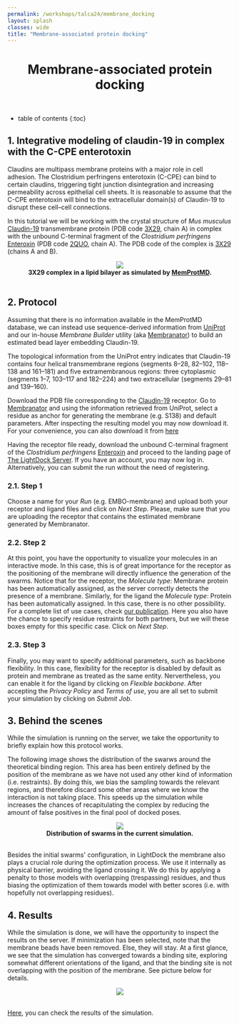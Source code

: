 ```yaml
---
permalink: /workshops/talca24/membrane_docking
layout: splash
classes: wide
title: "Membrane-associated protein docking"
---
```


<center><h1 style="margin-top:40px">Membrane-associated protein docking</h1></center>

<br>

* table of contents
{:toc}


## 1. Integrative modeling of claudin-19 in complex with the C-CPE enterotoxin

Claudins are multipass membrane proteins with a major role in cell adhesion. The Clostridium perfringens enterotoxin (C-CPE) can bind to certain claudins, triggering tight junction disintegration and increasing permeability across epithelial cell sheets. It is reasonable to assume that the C-CPE enterotoxin will bind to the extracellular domain(s) of Claudin-19 to disrupt these cell–cell connections.

In this tutorial we will be working with the crystal structure  of *Mus musculus* [Claudin-19](http://www.ebi.ac.uk/interpro/entry/InterPro/IPR006187/) transmembrane protein (PDB code [3X29](https://www.ebi.ac.uk/pdbe/entry/pdb/3x29), chain A) in complex with the unbound C-terminal fragment of the *Clostridium perfringens* [Enteroxin](http://www.ebi.ac.uk/interpro/entry/InterPro/IPR003897/) (PDB code [2QUO](https://www.ebi.ac.uk/pdbe/entry/pdb/2quo), chain A). The PDB code of the complex is [3X29](https://www.ebi.ac.uk/pdbe/entry/pdb/3x29) (chains A and B).

<center>
    <img src="membrane_docking/3x29_membrane.png">
    <br>
    <b>3X29 complex in a lipid bilayer as simulated by <a href="http://memprotmd.bioch.ox.ac.uk/_ref/PDB/3x29" target="_blank">MemProtMD</a>.</b>
    <br><br>
</center>


## 2. Protocol

Assuming that there is no information available in the MemProtMD database, we can instead use sequence-derived information from [UniProt](https://www.uniprot.org/uniprotkb/Q9ET38/entry) and our in-house *Membrane Builder* utility (aka [Membranator](https://server.lightdock.org/membranator)) to build an estimated bead layer embedding Claudin-19.

The topological information from the UniProt entry indicates that Claudin-19 contains four helical transmembrane regions (segments 8–28, 82–102, 118–138 and 161–181) and five extramembranous regions: three cytoplasmic (segments 1–7, 103–117 and 182–224) and two extracellular (segments 29–81 and 139–160).

Download the PDB file corresponding to the [Claudin-19](data/3x29_receptor.pdb) receptor. Go to [Membranator](https://server.lightdock.org/membranator) and using the information retrieved from UniProt, select a residue as anchor for generating the membrane (e.g. S138) and default parameters. After inspecting the resulting model you may now download it. For your convenience, you can also download it from [here](data/3x29_receptor_membrane.pdb)

Having the receptor file ready, download the unbound C-terminal fragment of the *Clostridium perfringens* [Enteroxin](data/3x29_ligand.pdb) and proceed to the landing page of [The LightDock Server](https://server.lightdock.org/). If you have an account, you may now log in. Alternatively, you can submit the run without the need of registering.

### 2.1. Step 1

Choose a name for your *Run* (e.g. EMBO-membrane) and upload both your receptor and ligand files and click on *Next Step*. Please, make sure that you are uploading the receptor that contains the estimated membrane generated by Membranator. 

### 2.2. Step 2

At this point, you have the opportunity to visualize your molecules in an interactive mode. In this case, this is of great importance for the receptor as the positioning of the membrane will directly influence the generation of the swarms. Notice that for the receptor, the *Molecule type*: Membrane protein has been automatically assigned, as the server correctly detects the presence of a membrane. Similarly, for the ligand the *Molecule type*: Protein has been automatically assigned. In this case, there is no other possibility. For a complete list of use cases, check [our publication](https://academic.oup.com/nar/article/51/W1/W298/7151343). Here you also have the chance to specify residue restraints for both partners, but we will these boxes empty for this specific case. Click on *Next Step*.

### 2.3. Step 3

Finally, you may want to specify additional parameters, such as backbone flexibility. In this case, flexibility for the receptor is disabled by default as protein and membrane as treated as the same entity. Nervertheless, you can enable it for the ligand by clicking on *Flexible backbone*. After accepting the *Privacy Policy* and *Terms of use*, you are all set to submit your simulation by clicking on *Submit Job*.


## 3. Behind the scenes

While the simulation is running on the server, we take the opportunity to briefly explain how this protocol works.

The following image shows the distribution of the swarws around the theoretical binding region. This area has been entirely defined by the position of the membrane as we have not used any other kind of information (i.e. restraints). By doing this, we bias the sampling towards the relevant regions, and therefore discard some other areas where we know the interaction is not taking place. This speeds up the simulation while increases the chances of recapitulating the complex by reducing the amount of false positives in the final pool of docked poses.

<center>
    <img src="membrane_docking/3x29_membrane_swarms.gif">
    <br>
    <b>Distribution of swarms in the current simulation.</b>
    <br><br>
</center>

Besides the initial swarms' configuration, in LightDock the membrane also plays a crucial role during the optimization process. We use it internally as physical barrier, avoiding the ligand crossing it. We do this by applying a penalty to those models with overlapping (trespassing) residues, and thus biasing the optimization of them towards model with better scores (i.e. with hopefully not overlapping residues).


## 4. Results

While the simulation is done, we will have the opportunity to inspect the results on the server. If minimization has been selected, note that the membrane beads have been removed. Else, they will stay. At a first glance, we see that the simulation has converged towards a binding site, exploring somewhat different orientations of the ligand, and that the binding site is not overlapping with the position of the membrane. See picture below for details.

<center>
    <img src="membrane_docking/membrane_results_server.png">
    <br><br>
</center>

[Here](https://server.lightdock.org/job/run/d07eb1efb360236dc27f690c7951432e079663923cdc4d89aa44157cebd060b6), you can check the results of the simulation.



